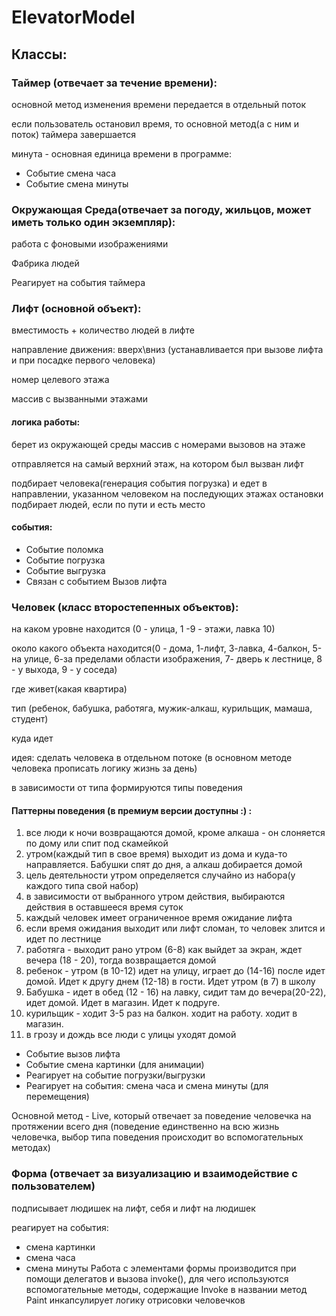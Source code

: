 # ElevatorModel
## Классы:
### Таймер (отвечает за течение времени):
основной метод изменения времени передается в отдельный поток

если пользователь остановил время, то основной метод(а с ним и поток) таймера завершается

минута - основная единица времени в программе:

- Событие смена часа
- Событие смена минуты

### Окружающая Среда(отвечает за погоду, жильцов, может иметь только один экземпляр):

работа с фоновыми изображениями

Фабрика людей

Реагирует на события таймера

### Лифт (основной объект):

вместимость + количество людей в лифте

направление движения: вверх\вниз (устанавливается при вызове лифта и при посадке первого человека)

номер целевого этажа

массив с вызванными этажами

#### логика работы:
берет из окружающей среды массив с номерами вызовов на этаже

отправляется на самый верхний этаж, на котором был вызван лифт

подбирает человека(генерация события погрузка) и едет в направлении, указанном человеком на последующих этажах остановки подбирает людей, если по пути и есть место
#### события:
- Событие поломка
- Событие погрузка
- Событие выгрузка
- Связан с событием Вызов лифта

### Человек (класс второстепенных объектов):

на каком уровне находится (0 - улица, 1 -9 - этажи, лавка 10)

около какого объекта находится(0 - дома, 1-лифт, 3-лавка, 4-балкон, 5-на улице, 6-за пределами области изображения, 7- дверь к лестнице, 8 - у выхода, 9 - у соседа)

где живет(какая квартира)

тип (ребенок, бабушка, работяга, мужик-алкаш, курильщик, мамаша, студент)

куда идет

идея: сделать человека в отдельном потоке (в основном методе человека прописать логику жизнь за день)

в зависимости от типа формируются типы поведения

#### Паттерны поведения (в премиум версии доступны :) :
1. все люди к ночи возвращаются домой, кроме алкаша - он слоняется по дому или спит под скамейкой
2. утром(каждый тип в свое время) выходит из дома и куда-то направляется. Бабушки спят до дня, а алкаш добирается домой
3. цель деятельности утром определяется случайно из набора(у каждого типа свой набор)
4. в зависимости от выбранного утром действия, выбираются действия в оставшееся время суток
5. каждый человек имеет ограниченное время ожидание лифта
6. если время ожидания выходит или лифт сломан, то человек злится и идет по лестнице
7. работяга - выходит рано утром (6-8) как выйдет за экран, ждет вечера (18 - 20), тогда возвращается домой
8.  ребенок - утром (в 10-12) идет на улицу, играет до (14-16) после идет домой. Идет к другу днем (12-18) в гости. Идет утром (в 7) в школу
9. Бабушка - идет в обед (12 - 16) на лавку, сидит там до вечера(20-22), идет домой. Идет в магазин. Идет к подруге.
10. курильщик - ходит 3-5 раз на балкон. ходит на работу. ходит в магазин.
11. в грозу и дождь все люди с улицы уходят домой

- Событие вызов лифта
- Событие смена картинки (для анимации)
- Реагирует на событие погрузки/выгрузки
- Реагирует на события: смена часа и смена минуты (для перемещения)

Основной метод - Live, который отвечает за поведение человечка на протяжении всего дня (поведение единственно на всю жизнь человечка, выбор типа поведения происходит во вспомогательных методах)

### Форма (отвечает за визуализацию и взаимодействие с пользователем)

подписывает людишек на лифт, себя и лифт на людишек

реагирует на события:
- смена картинки
- смена часа
- смена минуты
Работа с элементами формы производится при помощи делегатов и вызова invoke(), для чего используются вспомогательные методы, содержащие Invoke в названии метод Paint инкапсулирует логику отрисовки человечков
